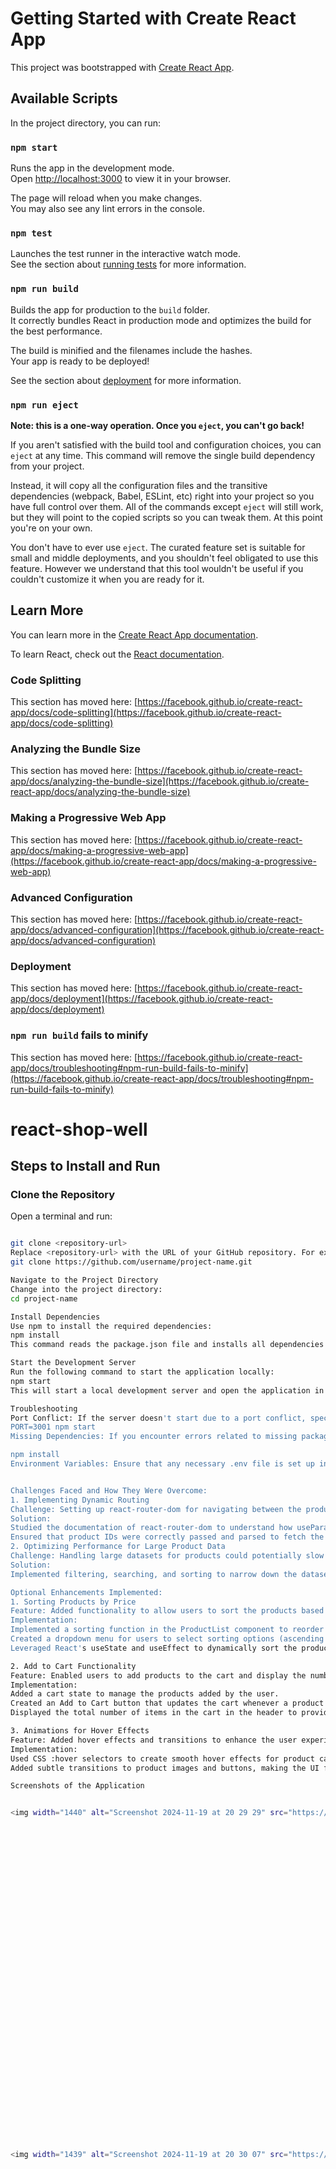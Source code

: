 # Getting Started with Create React App

This project was bootstrapped with [Create React App](https://github.com/facebook/create-react-app).

## Available Scripts

In the project directory, you can run:

### `npm start`

Runs the app in the development mode.\
Open [http://localhost:3000](http://localhost:3000) to view it in your browser.

The page will reload when you make changes.\
You may also see any lint errors in the console.

### `npm test`

Launches the test runner in the interactive watch mode.\
See the section about [running tests](https://facebook.github.io/create-react-app/docs/running-tests) for more information.

### `npm run build`

Builds the app for production to the `build` folder.\
It correctly bundles React in production mode and optimizes the build for the best performance.

The build is minified and the filenames include the hashes.\
Your app is ready to be deployed!

See the section about [deployment](https://facebook.github.io/create-react-app/docs/deployment) for more information.

### `npm run eject`

**Note: this is a one-way operation. Once you `eject`, you can't go back!**

If you aren't satisfied with the build tool and configuration choices, you can `eject` at any time. This command will remove the single build dependency from your project.

Instead, it will copy all the configuration files and the transitive dependencies (webpack, Babel, ESLint, etc) right into your project so you have full control over them. All of the commands except `eject` will still work, but they will point to the copied scripts so you can tweak them. At this point you're on your own.

You don't have to ever use `eject`. The curated feature set is suitable for small and middle deployments, and you shouldn't feel obligated to use this feature. However we understand that this tool wouldn't be useful if you couldn't customize it when you are ready for it.

## Learn More

You can learn more in the [Create React App documentation](https://facebook.github.io/create-react-app/docs/getting-started).

To learn React, check out the [React documentation](https://reactjs.org/).

### Code Splitting

This section has moved here: [https://facebook.github.io/create-react-app/docs/code-splitting](https://facebook.github.io/create-react-app/docs/code-splitting)

### Analyzing the Bundle Size

This section has moved here: [https://facebook.github.io/create-react-app/docs/analyzing-the-bundle-size](https://facebook.github.io/create-react-app/docs/analyzing-the-bundle-size)

### Making a Progressive Web App

This section has moved here: [https://facebook.github.io/create-react-app/docs/making-a-progressive-web-app](https://facebook.github.io/create-react-app/docs/making-a-progressive-web-app)

### Advanced Configuration

This section has moved here: [https://facebook.github.io/create-react-app/docs/advanced-configuration](https://facebook.github.io/create-react-app/docs/advanced-configuration)

### Deployment

This section has moved here: [https://facebook.github.io/create-react-app/docs/deployment](https://facebook.github.io/create-react-app/docs/deployment)

### `npm run build` fails to minify

This section has moved here: [https://facebook.github.io/create-react-app/docs/troubleshooting#npm-run-build-fails-to-minify](https://facebook.github.io/create-react-app/docs/troubleshooting#npm-run-build-fails-to-minify)

# react-shop-well

## Steps to Install and Run

###  Clone the Repository
Open a terminal and run:

```bash

git clone <repository-url>
Replace <repository-url> with the URL of your GitHub repository. For example:
git clone https://github.com/username/project-name.git

Navigate to the Project Directory
Change into the project directory:
cd project-name

Install Dependencies
Use npm to install the required dependencies:
npm install
This command reads the package.json file and installs all dependencies into the node_modules directory.

Start the Development Server
Run the following command to start the application locally:
npm start
This will start a local development server and open the application in your default web browser at: http://localhost:3000

Troubleshooting
Port Conflict: If the server doesn't start due to a port conflict, specify an alternate port like this:
PORT=3001 npm start
Missing Dependencies: If you encounter errors related to missing packages, rerun:

npm install
Environment Variables: Ensure that any necessary .env file is set up in the root of the project with the required variables.


Challenges Faced and How They Were Overcome:
1. Implementing Dynamic Routing
Challenge: Setting up react-router-dom for navigating between the product listing and product details pages was initially confusing, especially handling dynamic routes like /product/:id.
Solution:
Studied the documentation of react-router-dom to understand how useParams and <Routes> work.
Ensured that product IDs were correctly passed and parsed to fetch the appropriate product details.
2. Optimizing Performance for Large Product Data
Challenge: Handling large datasets for products could potentially slow down the application.
Solution:
Implemented filtering, searching, and sorting to narrow down the dataset dynamically.

Optional Enhancements Implemented:
1. Sorting Products by Price
Feature: Added functionality to allow users to sort the products based on their price in ascending or descending order.
Implementation:
Implemented a sorting function in the ProductList component to reorder products when the user selects a sorting option.
Created a dropdown menu for users to select sorting options (ascending or descending price).
Leveraged React's useState and useEffect to dynamically sort the products whenever the user changes the sorting criteria.

2. Add to Cart Functionality
Feature: Enabled users to add products to the cart and display the number of items in the cart.
Implementation:
Added a cart state to manage the products added by the user.
Created an Add to Cart button that updates the cart whenever a product is added.
Displayed the total number of items in the cart in the header to provide immediate feedback to the user.

3. Animations for Hover Effects
Feature: Added hover effects and transitions to enhance the user experience.
Implementation:
Used CSS :hover selectors to create smooth hover effects for product cards and buttons.
Added subtle transitions to product images and buttons, making the UI feel more interactive and responsive.

Screenshots of the Application


<img width="1440" alt="Screenshot 2024-11-19 at 20 29 29" src="https://github.com/user-attachments/assets/5528a391-1288-4e5c-9534-18833fc9b514">






































<img width="1439" alt="Screenshot 2024-11-19 at 20 30 07" src="https://github.com/user-attachments/assets/929df017-f5eb-41e5-a7d7-3d2a58297007">









































<img width="1439" alt="Screenshot 2024-11-19 at 20 30 26" src="https://github.com/user-attachments/assets/53f3a16a-50a2-4ce0-998f-fa8bdeb5dcbb">







